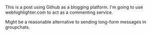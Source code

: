 This is a post using Github as a blogging platform.
I'm going to use webhighlighter.com to act as a commenting service.

Might be a reasonable alternative to sending long-form messages in groupchats.

